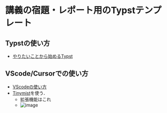 # 講義の宿題・レポート用のTypstテンプレート

## Typstの使い方
- [やりたいことから始めるTypst](https://qiita.com/tomoyatajika/items/649884befe95c5f1dcea)


## VScode/Cursorでの使い方
- [VScodeの使い方](https://skillhub.jp/blogs/235)
- [Tinymist](https://github.com/Myriad-Dreamin/tinymist)を使う．
  - 拡張機能はこれ
  - 
     ![image](https://github.com/user-attachments/assets/a8212171-7e6a-4e25-9130-d534b076885d)
 

